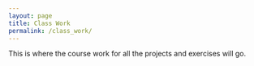 ```yaml
---
layout: page
title: Class Work
permalink: /class_work/
---
```


This is where the course work for all the projects and exercises will go.
